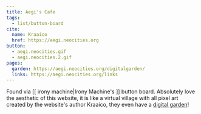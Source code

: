 ```yaml
---
title: Aegi's Cafe
tags:
  - list/button-board
cite:
  name: Kraaico
  href: https://aegi.neocities.org
button:
  - aegi.neocities.gif
  - aegi.neocities.2.gif
pages:
  garden: https://aegi.neocities.org/digitalgarden/
  links: https://aegi.neocities.org/links
---
```


Found via [[ irony machine|Irony Machine's ]] button board. Absolutely love the aesthetic of this website, it is like a virtual village with all pixel art created by the website's author Kraaico, they even have a [digital garden](https://aegi.neocities.org/digitalgarden/)!
